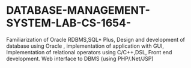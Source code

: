 # DATABASE-MANAGEMENT-SYSTEM-LAB-CS-1654-
Familiarization of Oracle RDBMS,SQL* Plus, Design and development of database using Oracle , implementation of application with GUI, Implementation of relational operators using C/C++,DSL, Front end development. Web interface to DBMS (using PHP/.Net/JSP)
